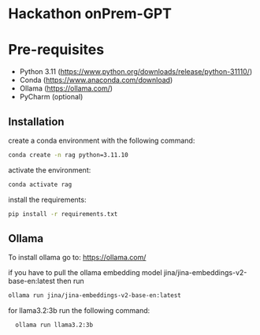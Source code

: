 # Hackathon onPrem-GPT

# Pre-requisites

- Python 3.11 (https://www.python.org/downloads/release/python-31110/)
- Conda (https://www.anaconda.com/download)
- Ollama (https://ollama.com/)
- PyCharm (optional)

## Installation

create a conda environment with the following command:
```bash
conda create -n rag python=3.11.10
```
activate the environment:
```bash
conda activate rag
```
install the requirements:
```bash
pip install -r requirements.txt
```




## Ollama

To install ollama go to:
https://ollama.com/

if you have to pull the ollama embedding model jina/jina-embeddings-v2-base-en:latest then run
    
```bash
ollama run jina/jina-embeddings-v2-base-en:latest
```

for llama3.2:3b run the following command:
```bash
  ollama run llama3.2:3b 
```